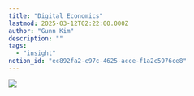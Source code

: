 ```yaml
---
title: "Digital Economics"
lastmod: 2025-03-12T02:22:00.000Z
author: "Gunn Kim"
description: ""
tags:
  - "insight"
notion_id: "ec892fa2-c97c-4625-acce-f1a2c5976ce8"
---
```



![](https://prod-files-secure.s3.us-west-2.amazonaws.com/94f51666-273a-443d-bf89-42827b5b6876/20428687-0015-48ab-ba43-604df015a3e0/Untitled.png?X-Amz-Algorithm=AWS4-HMAC-SHA256&X-Amz-Content-Sha256=UNSIGNED-PAYLOAD&X-Amz-Credential=ASIAZI2LB4663IL2HFZD%2F20250314%2Fus-west-2%2Fs3%2Faws4_request&X-Amz-Date=20250314T044922Z&X-Amz-Expires=3600&X-Amz-Security-Token=IQoJb3JpZ2luX2VjEJ3%2F%2F%2F%2F%2F%2F%2F%2F%2F%2FwEaCXVzLXdlc3QtMiJGMEQCIFHQHVVaIsyIAznXVnOdjkETa1bI8LbRKFOp93P%2FWsEVAiB%2BlhRCYKpAgYGCSHa%2BDyNB2yywJvdGVP6qiBG%2FHfE%2BiCqIBAjm%2F%2F%2F%2F%2F%2F%2F%2F%2F%2F8BEAAaDDYzNzQyMzE4MzgwNSIM2BZJKOKX86ibpsNZKtwDJ3H6n7svtO%2Fv0E%2BUqs79Cgb42MMJDXMhp%2BGXkIN4Nmod1k5898qQ9IPDMpRIRkMa0C5cT24oVVLo4%2BJIN3erFFFtKXzEdbC9MLRRZvppe%2FK8BSuRxaqOCQuBQoIrcUfWQX%2Fq5qp63uSBG1rPg0yPQMqquKvL2JOAvSC6ljKiSmh6%2FJl4xfrTaGb8VjI7ertp7g%2BeOlbk2H0Th5S%2FkRK2leb4svWptY%2BrtMmVtJkrAz7pKvCIhm%2FIFJWr6FDPxD5qhxdAJkCDvzTJlnrrkNxCRX3FWxb8BkTAU8QUdCVh4mxK1bI%2FLwMq43Pi4SjDUswGBmj0mU8ou3APG%2FtbFIvKpR1CYxWsIzZB7fny2mGr6%2FN%2FFDSjXOE%2FjJ9QaVYEaAEUy9ii43UNNd%2Fj4M%2Fm77uAv4zUMyxJAZwv6iaTTqUmvVUZDsK7eeWSg9bpqe%2FLNzBXQPm0zUMlKPcHIAbXsuuKFZpNBdgtIhmapxvLZNHLQLynVyDzkbCWtinBz9YsTj7izowTH7t%2BDkkhIrwadDsrRLYORi%2F5OdOkhZC7p58i8IvUYsT350iMSfXsBUzs0%2Bawp12DkD6xE1XBOe0fqFPxy0V4t1xPdxuShSL7Poh0YBHyAzHfZCKnIgJvrbQw5eLOvgY6pgFrTNWgDbBABe3LVbQnsURlD5HCP4MhNQqhxBKo%2F7229%2Fe3nnGxEUqldXfX%2B%2B%2BPRemdg7h%2BRpehMcgqGdv1tfTHBMmHts8Or35AKbI7eh16F%2F6D556eGZMgRXov582lfMWMw%2FsS%2BzPyK1YUs3bmqYdHThWa3fzQaVHUo6i4GJHULlJp%2FYKRv8dCJD9wVWCYZw0p50FlPkfJHTzzqOpCd%2F2BqEsZTqLa&X-Amz-Signature=72347e2800345c7e13ae1eda993fc664f291c76ecf9076631be015bff1dde3fb&X-Amz-SignedHeaders=host&x-id=GetObject)

